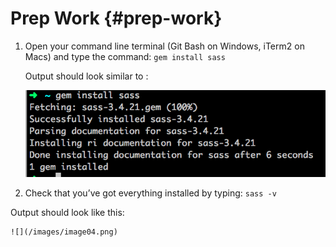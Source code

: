 # Prep Work {#prep-work}  

1.  Open your command line terminal (Git Bash on Windows, iTerm2 on Macs) and type the command:  `gem install sass`

    Output should look similar to :<br>

    ![Screen Shot 2016-03-26 at 7.26.45 PM.png](images/image02.png)

1.  Check that you’ve got everything installed by typing:  `sass -v`

 Output should look like this:<br>

    ![](/images/image04.png)